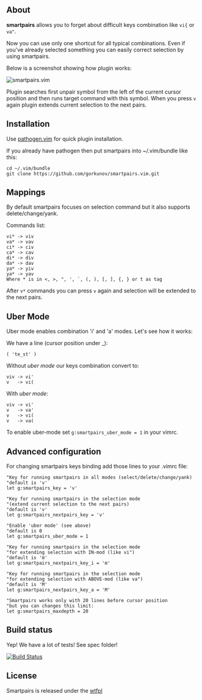 About
-----
**smartpairs** allows you to forget about difficult keys combination like ```vi{``` or ```va"```.

Now you can use only one shortcut for all typical combinations. Even if you've already 
selected something you can easily correct selection by using smartpairs. 

Below is a screenshot showing how plugin works:

![smartpairs.vim](https://github.com/gorkunov/smartpairs.vim/raw/master/_assets/smartpairs.vim.gif)

Plugin searches first unpair symbol from the left of the current cursor
position and then runs target command with this symbol. When you press 
```v``` again plugin extends current selection to the next pairs.

Installation
------------
Use [pathogen.vim](https://github.com/tpope/vim-pathogen) for quick plugin installation. 

If you already have pathogen then put smartpairs into ~/.vim/bundle like this:

    cd ~/.vim/bundle
    git clone https://github.com/gorkunov/smartpairs.vim.git

Mappings
------------------
By default smartpairs focuses on selection command but it also supports delete/change/yank.

Commands list:

    vi* -> viv
    va* -> vav
    ci* -> civ
    ca* -> cav
    di* -> div
    da* -> dav
    ya* -> yiv
    ya* -> yav
    Where * is in <, >, ", ', `, (, ), [, ], {, } or t as tag
    
After ```v*``` commands you can press ```v``` again and selection will be extended to 
the next pairs.

Uber Mode
---------
Uber mode enables combination 'i' and 'a' modes. Let's see how it works:

We have a line (cursor position under _):

    ( 'te_st' )

Without *uber mode* our keys combination convert to:
    
    viv -> vi'
    v   -> vi(

With *uber mode*:
    
    viv -> vi'
    v   -> va'
    v   -> vi(
    v   -> va(

To enable uber-mode set ```g:smartpairs_uber_mode = 1``` in your vimrc.

Advanced configuration
----------------------
For changing smartpairs keys binding add those lines to your .vimrc file:

```viml
"Key for running smartpairs in all modes (select/delete/change/yank)
"default is 'v'
let g:smartpairs_key = 'v'

"Key for running smartpairs in the selection mode 
"(extend current selection to the next pairs)
"default is 'v'
let g:smartpairs_nextpairs_key = 'v'

"Enable 'uber mode' (see above)
"default is 0
let g:smartpairs_uber_mode = 1

"Key for running smartpairs in the selection mode
"for extending selection with IN-mod (like vi")
"default is 'm'
let g:smartpairs_nextpairs_key_i = 'm'

"Key for running smartpairs in the selection mode 
"for extending selection with ABOVE-mod (like va")
"default is 'M'
let g:smartpairs_nextpairs_key_a = 'M'

"Smartpairs works only with 20 lines before cursor position
"but you can changes this limit:
let g:smartpairs_maxdepth = 20
```

Build status
------------
Yep! We have a lot of tests! See spec folder!

[![Build Status](https://api.travis-ci.org/gorkunov/smartpairs.vim.png)](http://travis-ci.org/gorkunov/smartpairs.vim)

License
-------
Smartpairs is released under the [wtfpl](http://sam.zoy.org/wtfpl/COPYING)
